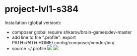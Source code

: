# project-lvl1-s384

Installation (global version):
- composer global require shkarov/brain-games:dev-master
- add line to file ".profile": export PATH=$PATH:$HOME/.config/composer/vendor/bin/
- source ~/.profile
<a href="https://codeclimate.com/github/codeclimate/codeclimate/maintainability"><img src="https://api.codeclimate.com/v1/badges/a99a88d28ad37a79dbf6/maintainability" /></a>
<a href="https://codeclimate.com/github/codeclimate/codeclimate/test_coverage"><img src="https://api.codeclimate.com/v1/badges/a99a88d28ad37a79dbf6/test_coverage" /></a>
